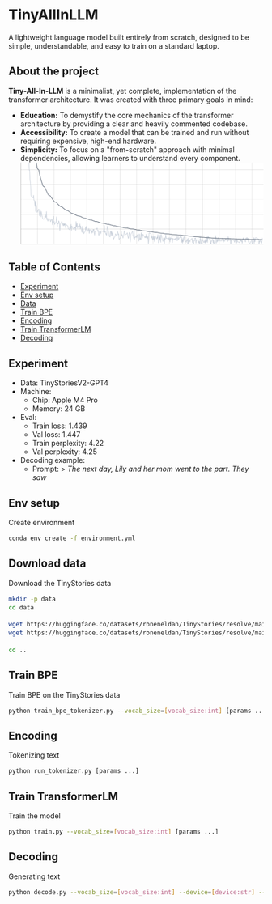 # TinyAllInLLM

A lightweight language model built entirely from scratch, designed to be simple, understandable, and easy to train on a standard laptop.

## About the project
**Tiny-All-In-LLM** is a minimalist, yet complete, implementation of the 
transformer architecture. It was created with three primary goals in mind:
* **Education:** To demystify the core mechanics of the transformer architecture by providing a clear and heavily commented codebase.
* **Accessibility:** To create a model that can be trained and run without requiring expensive, high-end hardware.
* **Simplicity:** To focus on a "from-scratch" approach with minimal dependencies, allowing learners to understand every component.
![Alternative Text](https://github.com/edvgha/TinyAllInLLM/blob/main/doc/loss.png)

## Table of Contents

- [Experiment](#experiment)
- [Env setup](#env-setup)
- [Data](#download-data)
- [Train BPE](#train-bpe)
- [Encoding](#encoding)
- [Train TransformerLM](#train-transformer-lm)
- [Decoding](#decoding)

## Experiment
  * Data: TinyStoriesV2-GPT4
  * Machine:
    - Chip: Apple M4 Pro
    - Memory: 24 GB
  * Eval:
    - Train loss: 1.439
    - Val loss: 1.447
    - Train perplexity: 4.22
    - Val perplexity: 4.25
  * Decoding example:
    - Prompt: > *The next day, Lily and her mom went to the part. They saw*

  
## Env setup
Create environment

``` sh
conda env create -f environment.yml
```

## Download data
Download the TinyStories data

``` sh
mkdir -p data
cd data

wget https://huggingface.co/datasets/roneneldan/TinyStories/resolve/main/TinyStoriesV2-GPT4-train.txt
wget https://huggingface.co/datasets/roneneldan/TinyStories/resolve/main/TinyStoriesV2-GPT4-valid.txt

cd ..
```

## Train BPE
Train BPE on the TinyStories data

``` sh
python train_bpe_tokenizer.py --vocab_size=[vocab_size:int] [params ...]
```

## Encoding
Tokenizing text

``` sh
python run_tokenizer.py [params ...]
```

## Train TransformerLM
Train the model

``` sh
python train.py --vocab_size=[vocab_size:int] [params ...]
```

## Decoding
Generating text

``` sh
python decode.py --vocab_size=[vocab_size:int] --device=[device:str] --model_file=[path:str] --prompt='...' [params ...]
```
